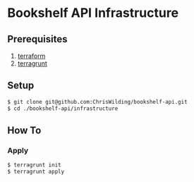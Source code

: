 # Bookshelf API Infrastructure

## Prerequisites

1. [terraform](https://www.terraform.io/downloads.html)
1. [terragrunt](https://terragrunt.gruntwork.io/docs/getting-started/install/)

## Setup

```sh
$ git clone git@github.com:ChrisWilding/bookshelf-api.git
$ cd ./bookshelf-api/infrastructure
```

## How To

### Apply

```sh
$ terragrunt init
$ terragrunt apply
```
